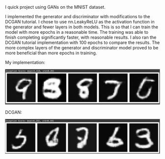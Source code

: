 I quick project using GANs on the MNIST dataset.

I implemented the generator and discriminator with modifications to the DCGAN tutorial. I chose to use nn.LeakyReLU as the activation function in the generator and fewer layers in both models. This is so that I can train the model with more epochs in a reasonable time. The training was able to finish completing significantly faster, with reasonable results. I also ran the DCGAN tutorial implementation with 100 epochs to compare the results. The more complex layers of the generator and discriminator model proved to be more beneficial than more epochs in training.

My implementation:

<img src="https://github.com/KiwiThePoodle/Generative-Adversarial-Networks-on-MNIST/blob/main/generated_samples.png">

DCGAN:

<img src="https://github.com/KiwiThePoodle/Generative-Adversarial-Networks-on-MNIST/blob/main/generated_samples_DCGAN.png">
